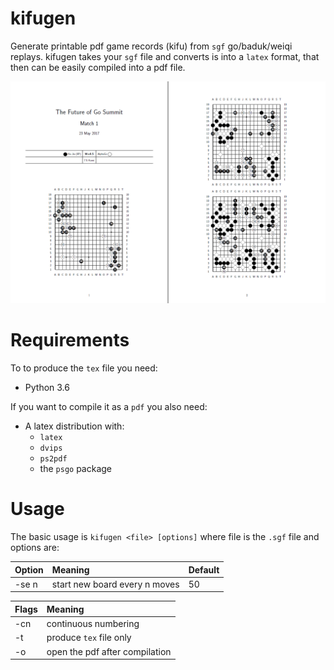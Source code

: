 # kifugen

Generate printable pdf game records (kifu) from `sgf` go/baduk/weiqi replays.
kifugen takes your `sgf` file and converts is into a `latex` format, that then can
be easily compiled into a pdf file.

![Preview Image](pdfpreview.png)

# Requirements

To to produce the `tex` file you need:
- Python 3.6

If you want to compile it as a `pdf` you also need:
- A latex distribution with:
    - `latex`
    - `dvips`
    - `ps2pdf`
    - the `psgo` package

# Usage
The basic usage is `kifugen <file> [options]` where file is the `.sgf` file and options are:

| Option         | Meaning                       | Default   |
| :------------- | :---------------------------- | :-------- |
| -se n          | start new board every n moves | 50        |

| Flags          | Meaning                       |
| :------------- | :---------------------------- |
| -cn            | continuous numbering          |
| -t             | produce `tex` file only       |
| -o             | open the pdf after compilation|
